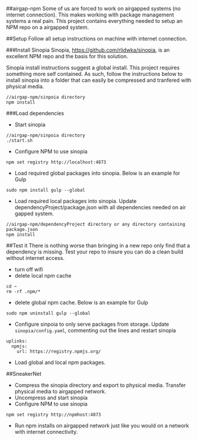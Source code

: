 ##airgap-npm
Some of us are forced to work on airgapped systems (no internet connection).
This makes working with package management systems a real pain. This project contains everything needed to setup an NPM repo on a airgapped system. 

##Setup
Follow all setup instructions on machine with internet connection.

###Install Sinopia
Sinopia, https://github.com/rlidwka/sinopia, is an excellent NPM repo and the basis for this solution. 

Sinopia install instructions suggest a global install. This project requires something more self contained. As such, follow the instructions below to install sinopia into a folder that can easily be compressed and tranfered with physical media.

```
//airgap-npm/sinpoia directory
npm install
```

###Load dependencies
* Start sinopia

```
//airgap-npm/sinpoia directory
./start.sh
```

* Configure NPM to use sinopia

```
npm set registry http://localhost:4873
```

* Load required global packages into sinopia. Below is an example for Gulp

```
sudo npm install gulp --global
```

* Load required local packages into sinopia. Update dependencyProject/package.json with all dependencies needed on air gapped system.

```
//airgap-npm/dependencyProject directory or any directory containing package.json
npm install
```


##Test it
There is nothing worse than bringing in a new repo only find that a dependency is missing. Test your repo to insure you can do a clean build without internet access. 
* turn off wifi
* delete local npm cache
```
cd ~
rm -rf .npm/*
```

* delete global npm cache. Below is an example for Gulp

```
sudo npm uninstall gulp --global
```

* Configure sinpoia to only serve packages from storage. Update `sinopia/config.yaml`, commenting out the lines and restart sinopia

```
uplinks:
  npmjs:
    url: https://registry.npmjs.org/
```

* Load global and local npm packages.


##SneakerNet
* Compress the sinopia directory and export to physical media. Transfer physical media to airgapped network.
* Uncompress and start sinopia
* Configure NPM to use sinopia

```
npm set registry http://npmhost:4873
```

* Run npm installs on airgapped network just like you would on a network with internet connectivity.
